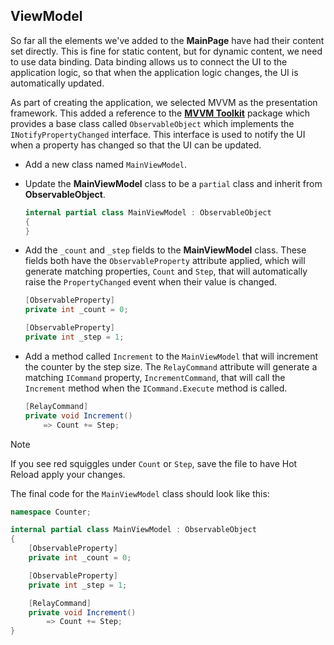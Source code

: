 ## ViewModel

So far all the elements we've added to the **MainPage** have had their content set directly. This is fine for static content, but for dynamic content, we need to use data binding. Data binding allows us to connect the UI to the application logic, so that when the application logic changes, the UI is automatically updated.

As part of creating the application, we selected MVVM as the presentation framework. This added a reference to the [**MVVM Toolkit**](https://learn.microsoft.com/dotnet/communitytoolkit/mvvm/) package which provides a base class called `ObservableObject` which implements the `INotifyPropertyChanged` interface. This interface is used to notify the UI when a property has changed so that the UI can be updated.

- Add a new class named `MainViewModel`.
- Update the **MainViewModel** class to be a `partial` class and inherit from **ObservableObject**.

    ```csharp
    internal partial class MainViewModel : ObservableObject
    {
    }
    ```

- Add the `_count` and `_step` fields to the **MainViewModel** class. These fields both have the `ObservableProperty` attribute applied, which will generate matching properties, `Count` and `Step`, that will automatically raise the `PropertyChanged` event when their value is changed.

    ```csharp
    [ObservableProperty]
    private int _count = 0;

    [ObservableProperty]
    private int _step = 1;
    ```

- Add a method called `Increment` to the `MainViewModel` that will increment the counter by the step size. The `RelayCommand` attribute will generate a matching `ICommand` property, `IncrementCommand`, that will call the `Increment` method when the `ICommand.Execute` method is called.

    ```csharp
    [RelayCommand]
    private void Increment()
        => Count += Step;
    ```
> [!NOTE]
> If you see red squiggles under `Count` or `Step`, save the file to have Hot Reload apply your changes.

The final code for the `MainViewModel` class should look like this:

```csharp
namespace Counter;

internal partial class MainViewModel : ObservableObject
{
    [ObservableProperty]
    private int _count = 0;

    [ObservableProperty]
    private int _step = 1;

    [RelayCommand]
    private void Increment()
        => Count += Step;
}
```
